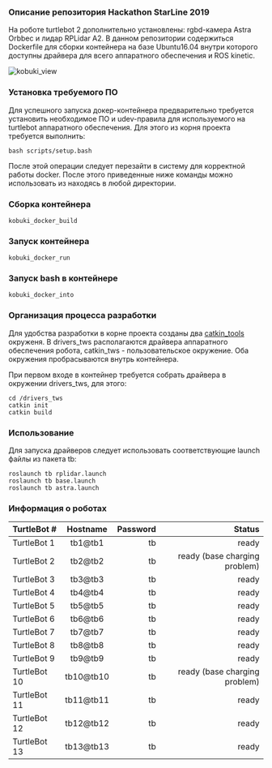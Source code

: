 ### Описание репозитория Hackathon StarLine 2019

На роботе turtlebot 2 дополнительно установлены: rgbd-камера Astra Orbbec и лидар RPLidar A2. В данном репозитории содержиться Dockerfile для сборки контейнера на базе Ubuntu16.04 внутри которого доступны драйвера для всего аппаратного обеспечения и ROS kinetic.

![kobuki_view](https://github.com/NickoDema/kobuki/blob/master/docs/pics/kobuki_view.png)

### Установка требуемого ПО

Для успешного запуска докер-контейнера предварительно требуется установить необходимое ПО и udev-правила для используемого на turtlebot аппаратного обеспечения. Для этого из корня проекта требуется выполнить:

    bash scripts/setup.bash

После этой операции следует перезайти в систему для корректной работы docker. После этого приведенные ниже команды можно использовать из находясь в любой директории.

### Сборка контейнера

    kobuki_docker_build

### Запуск контейнера

    kobuki_docker_run

### Запуск bash в контейнере

    kobuki_docker_into

### Организация процесса разработки

Для удобства разработки в корне проекта созданы два [catkin_tools](https://catkin-tools.readthedocs.io/en/latest/quick_start.html) окруженя. В drivers_tws располагаются драйвера аппаратного обеспечения робота, catkin_tws - пользовательское окружение.  Оба окружения пробрасываются внутрь контейнера.

При первом входе в контейнер требуется собрать драйвера в окружении drivers_tws, для этого:

    cd /drivers_tws
    catkin init
    catkin build
    
### Использование

Для запуска драйверов следует использовать соответствующие launch файлы из пакета tb:

    roslaunch tb rplidar.launch
    roslaunch tb base.launch
    roslaunch tb astra.launch

### Информация о роботах

| TurtleBot # | Hostname | Password| Status |
|:--|:--:|---:|---:|
| TurtleBot 1 | tb1@tb1 | tb | ready |
| TurtleBot 2 | tb2@tb2 | tb | ready (base charging problem) |
| TurtleBot 3 | tb3@tb3 | tb | ready |
| TurtleBot 4 | tb4@tb4 | tb | ready |
| TurtleBot 5 | tb5@tb5 | tb | ready |
| TurtleBot 6 | tb6@tb6 | tb | ready |
| TurtleBot 7 | tb7@tb7 | tb | ready |
| TurtleBot 8 | tb8@tb8 | tb | ready |
| TurtleBot 9 | tb9@tb9 | tb | ready |
| TurtleBot 10 | tb10@tb10 | tb | ready (base charging problem) |
| TurtleBot 11 | tb11@tb11 | tb | ready |
| TurtleBot 12 | tb12@tb12 | tb | ready |
| TurtleBot 13 | tb13@tb13 | tb | ready |
